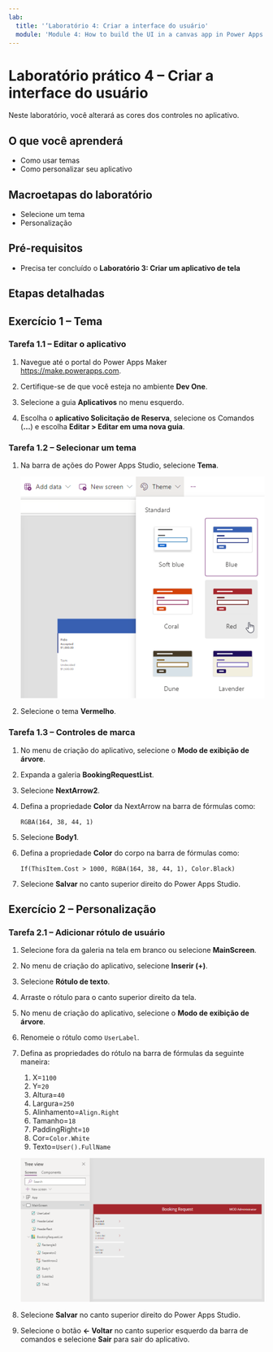 ```yaml
---
lab:
  title: '‘Laboratório 4: Criar a interface do usuário'
  module: 'Module 4: How to build the UI in a canvas app in Power Apps'
---
```


# Laboratório prático 4 – Criar a interface do usuário

Neste laboratório, você alterará as cores dos controles no aplicativo.

## O que você aprenderá

- Como usar temas
- Como personalizar seu aplicativo

## Macroetapas do laboratório

- Selecione um tema
- Personalização
  
## Pré-requisitos

- Precisa ter concluído o **Laboratório 3: Criar um aplicativo de tela**

## Etapas detalhadas

## Exercício 1 – Tema

### Tarefa 1.1 – Editar o aplicativo

1. Navegue até o portal do Power Apps Maker <https://make.powerapps.com>.

1. Certifique-se de que você esteja no ambiente **Dev One**.

1. Selecione a guia **Aplicativos** no menu esquerdo.

1. Escolha o **aplicativo Solicitação de Reserva**, selecione os Comandos (**…**) e escolha **Editar > Editar em uma nova guia**.

### Tarefa 1.2 – Selecionar um tema

1. Na barra de ações do Power Apps Studio, selecione **Tema**.

    ![Captura de tela da seleção de temas.](../media/select-theme.png)

1. Selecione o tema **Vermelho**.

### Tarefa 1.3 – Controles de marca

1. No menu de criação do aplicativo, selecione o **Modo de exibição de árvore**.

1. Expanda a galeria **BookingRequestList**.

1. Selecione **NextArrow2**.

1. Defina a propriedade **Color** da NextArrow na barra de fórmulas como:

    ```powerappsfl
    RGBA(164, 38, 44, 1)
    ```

1. Selecione **Body1**.

1. Defina a propriedade **Color** do corpo na barra de fórmulas como:

    ```powerappsfl
    If(ThisItem.Cost > 1000, RGBA(164, 38, 44, 1), Color.Black)
    ```

1. Selecione **Salvar** no canto superior direito do Power Apps Studio.


## Exercício 2 – Personalização

### Tarefa 2.1 – Adicionar rótulo de usuário

1. Selecione fora da galeria na tela em branco ou selecione **MainScreen**.

1. No menu de criação do aplicativo, selecione **Inserir (+)**.

1. Selecione **Rótulo de texto**.

1. Arraste o rótulo para o canto superior direito da tela.

1. No menu de criação do aplicativo, selecione o **Modo de exibição de árvore**.

1. Renomeie o rótulo como `UserLabel`.

1. Defina as propriedades do rótulo na barra de fórmulas da seguinte maneira:

   1. X=`1100`
   1. Y=`20`
   1. Altura=`40`
   1. Largura=`250`
   1. Alinhamento=`Align.Right`
   1. Tamanho=`18`
   1. PaddingRight=`10`
   1. Cor=`Color.White`
   1. Texto=`User().FullName`

    ![Captura de tela da tela principal com personalização.](../media/main-screen-personalized.png)

1. Selecione **Salvar** no canto superior direito do Power Apps Studio.

1. Selecione o botão **<- Voltar** no canto superior esquerdo da barra de comandos e selecione **Sair** para sair do aplicativo.
